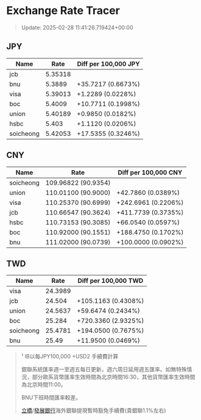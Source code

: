 # Exchange Rate Tracer

> Update: 2025-02-28 11:41:26.719424+00:00

## JPY

| Name      |    Rate | Diff per 100,000 JPY   |
|-----------|---------|------------------------|
| jcb       | 5.35318 |                        |
| bnu       | 5.3889  | +35.7217 (0.6673%)     |
| visa      | 5.39013 | +1.2289 (0.0228%)      |
| boc       | 5.4009  | +10.7711 (0.1998%)     |
| union     | 5.40189 | +0.9850 (0.0182%)      |
| hsbc      | 5.403   | +1.1120 (0.0206%)      |
| soicheong | 5.42053 | +17.5355 (0.3246%)     |

## CNY

| Name      | Rate                | Diff per 100,000 CNY   |
|-----------|---------------------|------------------------|
| soicheong | 109.96822	(90.9354) |                        |
| union     | 110.01100	(90.9000) | +42.7860 (0.0389%)     |
| visa      | 110.25370	(90.6999) | +242.6961 (0.2206%)    |
| jcb       | 110.66547	(90.3624) | +411.7739 (0.3735%)    |
| hsbc      | 110.73153	(90.3085) | +66.0540 (0.0597%)     |
| boc       | 110.92000	(90.1551) | +188.4750 (0.1702%)    |
| bnu       | 111.02000	(90.0739) | +100.0000 (0.0902%)    |

## TWD

| Name      |    Rate | Diff per 100,000 TWD   |
|-----------|---------|------------------------|
| visa      | 24.3989 |                        |
| jcb       | 24.504  | +105.1163 (0.4308%)    |
| union     | 24.5637 | +59.6474 (0.2434%)     |
| boc       | 25.284  | +720.3360 (2.9325%)    |
| soicheong | 25.4781 | +194.0500 (0.7675%)    |
| bnu       | 25.49   | +11.9500 (0.0469%)     |


> ¹ IB以每JPY100,000 +USD2 手續費計算
>
> 銀聯系統匯率週一至週五每日更新，週六周日延用週五匯率。如無特殊情況，部分歐系貨幣匯率生效時間為北京時間16:30，其他貨幣匯率生效時間為北京時間11:00。
>
> BNU下班時間匯率較差。
>
> [立橋](https://www.wlbank.com.mo/uploads/ueditor/file/20181211/1544536513900230.pdf)/[發展銀行](https://www.mdb.com.mo/Service_Charges_20230728.pdf)海外銀聯提現暫時豁免手續費(貴銀聯1.1%左右)

